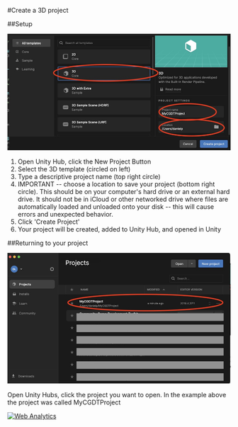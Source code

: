 #Create a 3D project


##Setup

![](images/create3dproject.jpg)

1. Open Unity Hub, click the New Project Button
1. Select the 3D template (circled on left)
2. Type a descriptive project name (top right circle)
3. IMPORTANT -- choose a location to save your project (bottom right circle). This should be on your computer's hard drive or an external hard drive. It should not be in iCloud or other networked drive where files are automatically loaded and unloaded onto your disk -- this will cause errors and unexpected behavior.
4. Click 'Create Project'
5. Your project will be created, added to Unity Hub, and opened in Unity

##Returning to your project

![](images/openaproject.jpg)

Open Unity Hubs, click the project you want to open. In the example above the project was called MyCGDTProject

<!---- begin statcounter ---->
<script type="text/javascript">
var sc_project = 12399103;
var sc_invisible = 1;
var sc_security = "dbebcd0c";
</script>
<script type="text/javascript" src="https://www.statcounter.com/counter/counter.js" async></script>
<noscript>
<div class="statcounter">
    <a title="Web Analytics" href="https://statcounter.com/" target="_blank"><img class="statcounter" src="https://c.statcounter.com/12399103/0/dbebcd0c/1/" alt="Web Analytics" /></a>
</div>
</noscript>
<!-- end statcounter -->